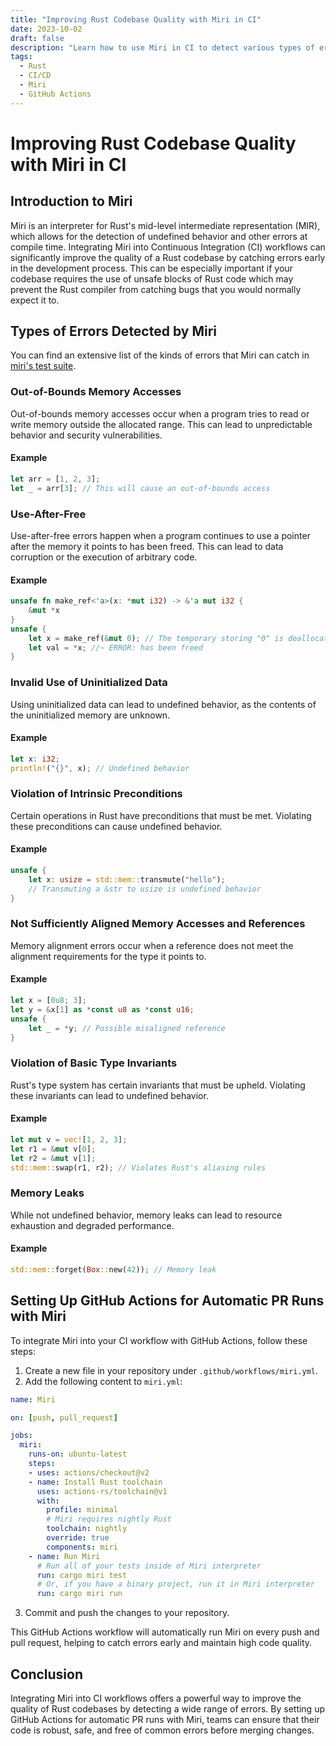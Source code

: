 ```yaml
---
title: "Improving Rust Codebase Quality with Miri in CI"
date: 2023-10-02
draft: false
description: "Learn how to use Miri in CI to detect various types of errors in your Rust codebase and how to set up GitHub Actions for automatic PR runs."
tags:
  - Rust
  - CI/CD
  - Miri
  - GitHub Actions
---
```


# Improving Rust Codebase Quality with Miri in CI

## Introduction to Miri

Miri is an interpreter for Rust's mid-level intermediate representation (MIR), which allows for the detection of undefined behavior and other errors at compile time. Integrating Miri into Continuous Integration (CI) workflows can significantly improve the quality of a Rust codebase by catching errors early in the development process. This can be especially important if your codebase requires the use of unsafe blocks of Rust code which may prevent the Rust compiler from catching bugs that you would normally expect it to.

## Types of Errors Detected by Miri

You can find an extensive list of the kinds of errors that Miri can catch in [miri's test suite](https://github.com/rust-lang/miri/tree/master/tests).

### Out-of-Bounds Memory Accesses

Out-of-bounds memory accesses occur when a program tries to read or write memory outside the allocated range. This can lead to unpredictable behavior and security vulnerabilities.

#### Example

```rust
let arr = [1, 2, 3];
let _ = arr[3]; // This will cause an out-of-bounds access
```

### Use-After-Free

Use-after-free errors happen when a program continues to use a pointer after the memory it points to has been freed. This can lead to data corruption or the execution of arbitrary code.

#### Example

```rust
unsafe fn make_ref<'a>(x: *mut i32) -> &'a mut i32 {
    &mut *x
}
unsafe {
    let x = make_ref(&mut 0); // The temporary storing "0" is deallocated at the ";"!
    let val = *x; //~ ERROR: has been freed
}
```

### Invalid Use of Uninitialized Data

Using uninitialized data can lead to undefined behavior, as the contents of the uninitialized memory are unknown.

#### Example

```rust
let x: i32;
println!("{}", x); // Undefined behavior
```

### Violation of Intrinsic Preconditions

Certain operations in Rust have preconditions that must be met. Violating these preconditions can cause undefined behavior.

#### Example

```rust
unsafe {
    let x: usize = std::mem::transmute("hello");
    // Transmuting a &str to usize is undefined behavior
}
```

### Not Sufficiently Aligned Memory Accesses and References

Memory alignment errors occur when a reference does not meet the alignment requirements for the type it points to.

#### Example

```rust
let x = [0u8; 3];
let y = &x[1] as *const u8 as *const u16;
unsafe {
    let _ = *y; // Possible misaligned reference
}
```

### Violation of Basic Type Invariants

Rust's type system has certain invariants that must be upheld. Violating these invariants can lead to undefined behavior.

#### Example

```rust
let mut v = vec![1, 2, 3];
let r1 = &mut v[0];
let r2 = &mut v[1];
std::mem::swap(r1, r2); // Violates Rust's aliasing rules
```

### Memory Leaks

While not undefined behavior, memory leaks can lead to resource exhaustion and degraded performance.

#### Example

```rust
std::mem::forget(Box::new(42)); // Memory leak
```

## Setting Up GitHub Actions for Automatic PR Runs with Miri

To integrate Miri into your CI workflow with GitHub Actions, follow these steps:

1. Create a new file in your repository under `.github/workflows/miri.yml`.
2. Add the following content to `miri.yml`:

```yaml
name: Miri

on: [push, pull_request]

jobs:
  miri:
    runs-on: ubuntu-latest
    steps:
    - uses: actions/checkout@v2
    - name: Install Rust toolchain
      uses: actions-rs/toolchain@v1
      with:
        profile: minimal
        # Miri requires nightly Rust
        toolchain: nightly
        override: true
        components: miri
    - name: Run Miri
      # Run all of your tests inside of Miri interpreter
      run: cargo miri test
      # Or, if you have a binary project, run it in Miri interpreter
      run: cargo miri run
```

3. Commit and push the changes to your repository.

This GitHub Actions workflow will automatically run Miri on every push and pull request, helping to catch errors early and maintain high code quality.

## Conclusion

Integrating Miri into CI workflows offers a powerful way to improve the quality of Rust codebases by detecting a wide range of errors. By setting up GitHub Actions for automatic PR runs with Miri, teams can ensure that their code is robust, safe, and free of common errors before merging changes.
